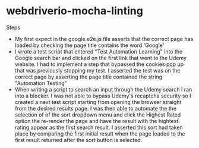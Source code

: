 # webdriverio-mocha-linting

Steps

- My first expect in the google.e2e.js file asserts that the correct page has loaded by checking the page title contains the word 'Google'
- I wrote a test script that entered "Test Automation Learning" into the Google search bar and clicked on the first link that went to the Udemy website. I had to implement a step that bypassed the cookies pop up that was previously stopping my test. I asserted the test was on the correct page by asserting the page title contained the string "Automation Testing"
- When writing a script to search an input through the Udemy search I ran into a blocker. I was not able to bypass Udemy's recaptcha security so I created a next test script starting from opening the browser straight from the desired results page. I was then able to automate the the selection of of the sort dropdown menu and click the Highest Rated option the re-render the page and have the result with the hightest rating appear as the first search result. I asserted this sort had taken place by comparing the first initial result when the page loaded to the first result returned after the sort button is selected.
